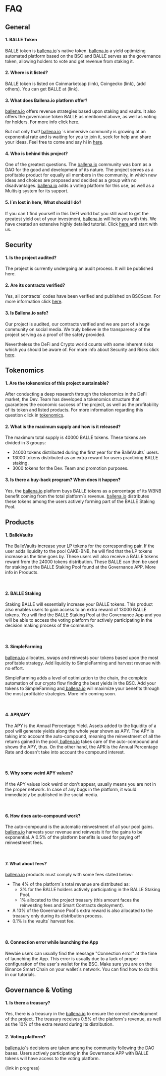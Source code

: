 # FAQ

## General <a id="general"></a>

#### 1. BALLE Token

BALLE token is [ballena.io](https://ballena.io/)´s native token. [ballena.io](https://ballena.io/) a yield optimizing automated platform based on the BSC and BALLE serves as the governance token, allowing holders to vote and get revenue from staking it.



#### 2. Where is it listed?

BALLE token is listed on Coinmarketcap \(link\), Coingecko \(link\), \(add others\). You can get BALLE at \(link\).



#### 3. What does Ballena.io platform offer?

[ballena.io](https://ballena.io/)  offers revenue strategies based upon staking and vaults. It also offers the governance token BALLE as mentioned above, as well as voting for holders. For more info click [here](what-does-ballena.io-offer.md).

But not only that! [ballena.io](https://ballena.io/) ´s immersive community is growing at an exponential rate and is waiting for you to join it, seek for help and share your ideas. Feel free to come and say hi in [here](./#community).



#### 4. Who is behind this project?

One of the greatest questions. The [ballena.io](https://ballena.io/) community was born as a DAO for the good and development of its nature. The project serves as a profitable product for equally all members in the community, in which new ideas and choices are proposed and decided as a group with no disadvantages. [ballena.io](https://ballena.io/) adds a voting platform for this use, as well as a Multisig system for its support.



#### 5. I´m lost in here, What should I do?

If you can´t find yourself in this DeFI world but you still want to get the greatest yield out of your investment, [ballena.io](https://ballena.io/) will help you with this. We have created an extensive highly detailed tutorial. Click [here ](tutorials/)and start with us.

#### 

## Security

#### 1. Is the project audited?

The project is currently undergoing an audit process. It will be published here.



#### 2. Are its contracts verified?

Yes, all contracts´ codes have been verified and published on BSCScan. For more information click [here](tokenomics.md#smart-contracts).



#### 3. Is Ballena.io safe?

Our project is audited, our contracts verified and we are part of a huge community on social media. We truly believe in the transparency of the project serving as a proof of the safety provided.

Nevertheless the DeFi and Crypto world counts with some inherent risks which you should be aware of. For more info about Security and Risks click [here](security-and-risks.md).



## Tokenomics

#### 1. Are the tokenomics of this project sustainable?

After conducting a deep research through the tokenomics in the DeFi market, the Dev. Team has developed a tokenomics structure that guarantees the economic success of the project, as well as the profitability of its token and listed products. For more information regarding this question click in [tokenomics](tokenomics.md).



#### 2. What is the maximum supply and how is it released?

The maximum total supply is 40000 BALLE tokens. These tokens are divided in 3 groups:

* 24000 tokens distributed during the first year for the BalleVaults´ users.
* 13000 tokens distributed as an extra reward for users practicing BALLE staking.
* 3000 tokens for the Dev. Team and promotion purposes.



#### 3. Is there a buy-back program? When does it happen?

Yes, the [ballena.io](https://ballena.io/)  platform buys BALLE tokens as a percentage of its WBNB benefit coming from the total platform´s revenue. [ballena.io](https://ballena.io/)  distributes these tokens among the users actively forming part of the BALLE Staking Pool.



## Products

#### **1. BalleVaults**

The BalleVaults increase your LP tokens for the corresponding pair. If the user adds liquidity to the pool CAKE-BNB, he will find that the LP tokens increase as the time goes by. These users will also receive a BALLE tokens reward from the 24000 tokens distribution. These BALLE can then be used for staking at the BALLE Staking Pool found at the Governance APP. More info in Products.

**‌**

#### **2. BALLE Staking**

Staking BALLE will essentially increase your BALLE tokens. This product also enables users to gain access to an extra reward of 13000 BALLE tokens. You will find the BALLE Staking Pool at the Governance App and you will be able to access the voting platform for actively participating in the decision making process of the community.

**‌**

#### **3. SimpleFarming**

[ballena.io](https://ballena.io/) allocates, swaps and reinvests your tokens based upon the most profitable strategy. Add liquidity to SimpleFarming and harvest revenue with no effort.

SimpleFarming adds a level of optimization to the chain, the complete automation of our crypto flow finding the best yields in the BSC. Add your tokens to SimpleFarming and[ ballena.io](https://ballena.io/) will maximize your benefits through the most profitable strategies. More info coming soon.

**‌**

#### **4. APR/APY**

The APY is the Annual Percentage Yield. Assets added to the liquidity of a pool will generate yields along the whole year shown as APY. The APY is taking into account the auto-compound, meaning the reinvestment of all the returns gained in the pool.[ ballena.io](https://ballena.io/) takes care of the auto-compound and shows the APY, thus. On the other hand, the APR is the Annual Percentage Rate and doesn't take into account the compound interest.

**‌**

#### **5. Why some weird APY values?**

If the APY values look weird or don't appear, usually means you are not in the proper network. In case of any bugs in the platform, it would immediately be published in the social media.

**‌**

#### **6. How does auto-compound work?**

The auto-compound is the automatic reinvestment of all your pool gains.[ ballena.io](https://ballena.io/) harvests your revenue and reinvests it for the gains to be exponential. A 0.5% of the platform benefits is used for paying off reinvestment fees.

**‌**

#### **7. What about fees?**

[ballena.io](https://ballena.io/) products must comply with some fees stated below:

* The 4% of the platform´s total revenue are distributed as:
  * 3% for the BALLE holders actively participating in the BALLE Staking Pool.
  * 1% allocated to the project treasury \(this amount faces the reinvesting fees and Smart Contracts deployment\).
* A 10% of the Governance Pool´s extra reward is also allocated to the treasury only during its distribution process.
* 0.1% is the vaults´ harvest fee.

**‌**

#### **8. Connection error while launching the App**

Newbie users can usually find the message "Connection error" at the time of launching the App. This error is usually due to a lack of proper configuration of the user´s wallet for the BSC. Make sure you are on the Binance Smart Chain on your wallet´s network. You can find how to do this in our tutorials.  


### 

## Governance & Voting

#### 1. Is there a treasury?

Yes, there is a treasury in the [ballena.io](https://ballena.io/) to ensure the correct development of the project. The treasury receives 0.5% of the platform´s revenue, as well as the 10% of the extra reward during its distribution.

### 

#### 2. Voting platform?

[ballena.io](https://ballena.io/)´s decisions are taken among the community following the DAO bases. Users actively participating in the Governance APP with BALLE tokens will have access to the voting platform. 

\(link in progress\)

​

​



